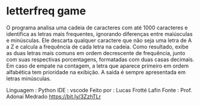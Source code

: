 # letterfreq game 

O programa analisa uma cadeia de caracteres com até 1000 caracteres e identifica as letras mais frequentes, ignorando diferenças entre maiúsculas e minúsculas. Ele descarta qualquer caractere que não seja uma letra de A a Z e calcula a frequência de cada letra na cadeia. Como resultado, exibe as duas letras mais comuns em ordem decrescente de frequência, junto com suas respectivas porcentagens, formatadas com duas casas decimais. Em caso de empate na contagem, a letra que aparece primeiro em ordem alfabética tem prioridade na exibição. A saída é sempre apresentada em letras minúsculas.

Linguagem : Python
IDE : vscode
Feito por : Lucas Frotté Lafin
Fonte : Prof. Adonai Medrado https://bit.ly/3ZzhTLr
